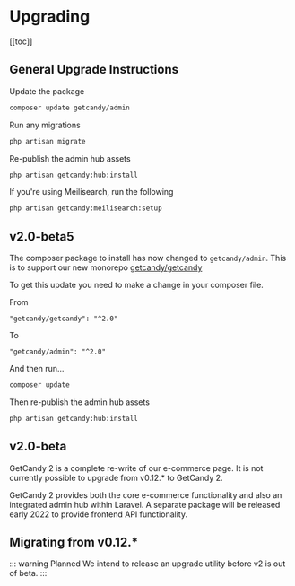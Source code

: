 # Upgrading

[[toc]]


## General Upgrade Instructions

Update the package

```sh
composer update getcandy/admin
```

Run any migrations

```sh
php artisan migrate
```


Re-publish the admin hub assets

```sh
php artisan getcandy:hub:install
```

If you're using Meilisearch, run the following

```sh
php artisan getcandy:meilisearch:setup
```

## v2.0-beta5

The composer package to install has now changed to `getcandy/admin`. This is to support our new monorepo [getcandy/getcandy](https://github.com/getcandy/getcandy)

To get this update you need to make a change in your composer file.

From
```
"getcandy/getcandy": "^2.0"
```

To
```
"getcandy/admin": "^2.0"
```

And then run...

```sh
composer update
```

Then re-publish the admin hub assets

```sh
php artisan getcandy:hub:install
```

## v2.0-beta

GetCandy 2 is a complete re-write of our e-commerce page. It is not currently possible to upgrade from v0.12.* to GetCandy 2.

GetCandy 2 provides both the core e-commerce functionality and also an integrated admin hub within Laravel. A separate package will be released early 2022 to provide frontend API functionality.


## Migrating from v0.12.*

::: warning Planned
We intend to release an upgrade utility before v2 is out of beta.
:::

